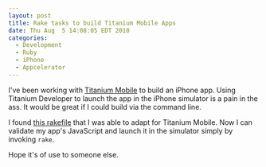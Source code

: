 ```yaml
---
layout: post
title: Rake tasks to build Titanium Mobile Apps
date: Thu Aug  5 14:08:05 EDT 2010
categories:
  - Development
  - Ruby
  - iPhone
  - Appcelerator
---
```

I've been working with [Titanium Mobile](http://www.appcelerator.com/)
to build an iPhone app. Using Titanium Developer to launch
the app in the iPhone simulator is a pain in the ass. It
would be great if I could build via the command line.

I found [this rakefile](http://github.com/plugawy/mikrob/blob/a9e617d2d34e2d634cb7ea2a53059d8938dede0e/Rakefile)
that I was able to adapt for Titanium Mobile. Now I can
validate my app's JavaScript and launch it in the simulator
simply by invoking `rake`.

<script src="http://gist.github.com/510088.js?file=Rakefile"> </script>

Hope it's of use to someone else.

